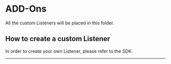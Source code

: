 # ADD-Ons

All the custom Listeners will be placed in this folder.

## How to create a custom Listener

In order to create your own Listener, please refer to the SDK.

---